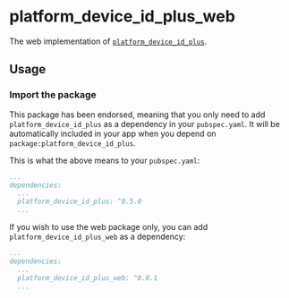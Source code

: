 # platform_device_id_plus_web

The web implementation of [`platform_device_id_plus`][1].

## Usage

### Import the package

This package has been endorsed, meaning that you only need to add `platform_device_id_plus`
as a dependency in your `pubspec.yaml`. It will be automatically included in your app
when you depend on `package:platform_device_id_plus`.

This is what the above means to your `pubspec.yaml`:

```yaml
...
dependencies:
  ...
  platform_device_id_plus: ^0.5.0
  ...
```

If you wish to use the web package only, you can add  `platform_device_id_plus_web` as a
dependency:

```yaml
...
dependencies:
  ...
  platform_device_id_plus_web: ^0.0.1
  ...
```

[1]: ../platform_device_id_plus
